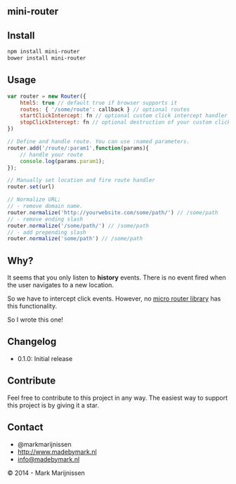mini-router
-----------

## Install
```bash
npm install mini-router
bower install mini-router
```

## Usage
```javascript
var router = new Router({
	html5: true // default true if browser supports it
	routes: { '/some/route': callback } // optional routes
	startClickIntercept: fn // optional custom click intercept handler
	stopClickIntercept: fn // optional destruction of your custom click intercept handler
})

// Define and handle route. You can use :named parameters.
router.add('/route/:param1',function(params){
	// handle your route
	console.log(params.param1);
});

// Manually set location and fire route handler
router.set(url)

// Normalize URL; 
// - remove domain name.
router.normalize('http://yourwebsite.com/some/path/') // /some/path
// - remove ending slash
router.normalize('/some/path/') // /some/path
// - add prepending slash
router.normalize('some/path') // /some/path
```

## Why?

It seems that you only listen to **history** events. There is no event fired when the user navigates to a new location.

So we have to intercept click events. However, no [micro router library](http://microjs.com/#router) has this functionality.

So I wrote this one!

## Changelog

* 0.1.0: Initial release

## Contribute

Feel free to contribute to this project in any way. The easiest way to support this project is by giving it a star.

## Contact
-   @markmarijnissen
-   http://www.madebymark.nl
-   info@madebymark.nl

© 2014 - Mark Marijnissen
